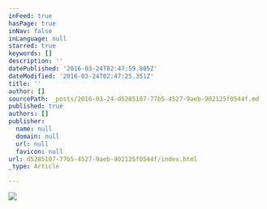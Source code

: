 ```yaml
---
inFeed: true
hasPage: true
inNav: false
inLanguage: null
starred: true
keywords: []
description: ''
datePublished: '2016-03-24T02:47:59.805Z'
dateModified: '2016-03-24T02:47:25.351Z'
title: ''
author: []
sourcePath: _posts/2016-03-24-d5285107-77b5-4527-9aeb-902125f0544f.md
published: true
authors: []
publisher:
  name: null
  domain: null
  url: null
  favicon: null
url: d5285107-77b5-4527-9aeb-902125f0544f/index.html
_type: Article

---
```

![](https://the-grid-user-content.s3-us-west-2.amazonaws.com/b6599df7-044a-4913-ac17-a86374b27a28.png)
